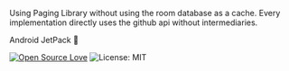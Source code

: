 
Using Paging Library without using the room database as a cache. Every implementation directly uses the github api without intermediaries. 

Android JetPack 💜

[![Open Source Love](https://badges.frapsoft.com/os/v1/open-source.svg?v=103)](https://opensource.org/licenses/MIT) ![License: MIT](https://img.shields.io/badge/License-MIT-yellow.svg)
